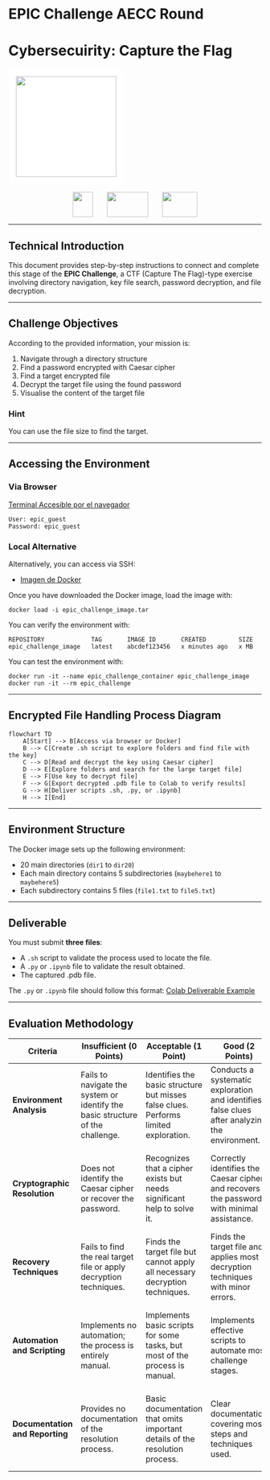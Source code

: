 # EPIC Challenge AECC Round

# Cybersecuirity: Capture the Flag


<div align="center" style="background-color: white; padding: 15px; border-radius: 8px; display: inline-block; margin: 0 auto;">
  <img src="https://ciencialatitud0.github.io/EPIC_5/images/uide.png" width="200">
</div>

<div align="center" style="margin-top: 15px;">
  <img src="https://s3.dualstack.us-east-2.amazonaws.com/pythondotorg-assets/media/community/logos/python-logo-only.png" width="40" height="50" style="margin: 0 12px; vertical-align: middle;">
  <img src="https://upload.wikimedia.org/wikipedia/commons/thumb/d/d0/Google_Colaboratory_SVG_Logo.svg/960px-Google_Colaboratory_SVG_Logo.svg.png" width="82" height="50" style="margin: 0 12px; vertical-align: middle;">
  <img src="https://d33wubrfki0l68.cloudfront.net/45825999a370278a2d392daafce3e7a95de0fff2/3bada/img/logo/svg/full_colored_light.svg" width="70" height="50" style="margin: 0 12px; vertical-align: middle;">
</div>

---


## Technical Introduction

This document provides step-by-step instructions to connect and complete this stage of the **EPIC Challenge**, a CTF (Capture The Flag)-type exercise involving directory navigation, key file search, password decryption, and file decryption.

---

## Challenge Objectives

According to the provided information, your mission is:

1. Navigate through a directory structure
2. Find a password encrypted with Caesar cipher
3. Find a target encrypted file
4. Decrypt the target file using the found password
5. Visualise the content of the target file

###  Hint 
You can use the file size to find the target.

---

## Accessing the Environment

### Via Browser

[Terminal Accesible por el navegador](http://shortline.proxy.rlwy.net:53282/)

```
User: epic_guest  
Password: epic_guest
```

### Local Alternative

Alternatively, you can access via SSH:

* [Imagen de Docker](https://drive.google.com/drive/u/0/folders/1gY8ZtA_0j8u8SzFG6WW-2v7EmTt2oMSS)

Once you have downloaded the Docker image, load the image with:

```
docker load -i epic_challenge_image.tar
```

You can verify the environment with:

```
REPOSITORY             TAG       IMAGE ID       CREATED         SIZE
epic_challenge_image   latest    abcdef123456   x minutes ago   x MB
```

You can test the environment with:

```
docker run -it --name epic_challenge_container epic_challenge_image
docker run -it --rm epic_challenge
```

---

## Encrypted File Handling Process Diagram

```mermaid
flowchart TD
    A[Start] --> B[Access via browser or Docker]
    B --> C[Create .sh script to explore folders and find file with the key]
    C --> D[Read and decrypt the key using Caesar cipher]
    D --> E[Explore folders and search for the large target file]
    E --> F[Use key to decrypt file]
    F --> G[Export decrypted .pdb file to Colab to verify results]
    G --> H[Deliver scripts .sh, .py, or .ipynb]
    H --> I[End]
```

---

## Environment Structure

The Docker image sets up the following environment:

* 20 main directories (`dir1` to `dir20`)
* Each main directory contains 5 subdirectories (`maybehere1` to `maybehere5`)
* Each subdirectory contains 5 files (`file1.txt` to `file5.txt`)

---

## Deliverable

You must submit **three files**:

* A `.sh` script to validate the process used to locate the file.
* A `.py` or `.ipynb` file to validate the result obtained.
* The captured .pdb file.

The `.py` or `.ipynb` file should follow this format:
[Colab Deliverable Example](https://colab.research.google.com/drive/1AG0d2z8kajN1Y8asFLcHd6FqHbgoRZf3?usp=sharing)

---

## Evaluation Methodology

| **Criteria** | **Insufficient (0 Points)** | **Acceptable (1 Point)** | **Good (2 Points)** | **Excellent (3 Points)** | **Weight** |
|-------------|-----------------------------|---------------------------|----------------------|----------------------------|------------|
| **Environment Analysis** | Fails to navigate the system or identify the basic structure of the challenge. | Identifies the basic structure but misses false clues. Performs limited exploration. | Conducts a systematic exploration and identifies false clues after analyzing the environment. | Thorough environment analysis, quick identification of true and false clues, complete documentation of the process. | 20% |
| **Cryptographic Resolution** | Does not identify the Caesar cipher or recover the password. | Recognizes that a cipher exists but needs significant help to solve it. | Correctly identifies the Caesar cipher and recovers the password with minimal assistance. | Immediately identifies the Caesar cipher, determines the correct shift, and recovers the password independently. | 25% |
| **Recovery Techniques** | Fails to find the real target file or apply decryption techniques. | Finds the target file but cannot apply all necessary decryption techniques. | Finds the target file and applies most decryption techniques with minor errors. | Quickly finds the target file and correctly applies all decryption techniques (AES and multiple decompressions). | 30% |
| **Automation and Scripting** | Implements no automation; the process is entirely manual. | Implements basic scripts for some tasks, but most of the process is manual. | Implements effective scripts to automate most challenge stages. | Develops a complete script system that automates the entire process from start to finish with error handling. | 15% |
| **Documentation and Reporting** | Provides no documentation of the resolution process. | Basic documentation that omits important details of the resolution process. | Clear documentation covering most steps and techniques used. | Comprehensive, well-structured documentation with detailed explanations of each technique and decision made. | 10% |


